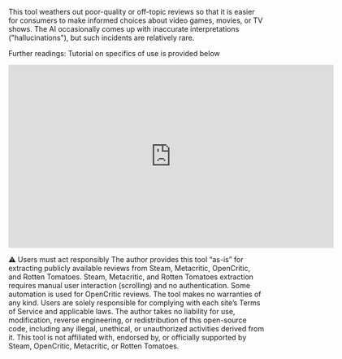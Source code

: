 This tool weathers out poor-quality or off-topic reviews so that it is easier for consumers to make informed choices about video games, movies, or TV shows. The AI occasionally comes up with inaccurate interpretations ("hallucinations"), but such incidents are relatively rare.

Further readings:
Tutorial on specifics of use is provided below

<iframe width="640" height="360"
  src="https://youtu.be/vtmQdvQqyOo"
  frameborder="0" allowfullscreen>
</iframe>



⚠️ Users must act responsibly
The author provides this tool “as-is” for extracting publicly available reviews from Steam, Metacritic, OpenCritic, and Rotten Tomatoes. Steam, Metacritic, and Rotten Tomatoes extraction requires manual user interaction (scrolling) and no authentication. Some automation is used for OpenCritic reviews. The tool makes no warranties of any kind. Users are solely responsible for complying with each site’s Terms of Service and applicable laws. The author takes no liability for use, modification, reverse engineering, or redistribution of this open-source code, including any illegal, unethical, or unauthorized activities derived from it. This tool is not affiliated with, endorsed by, or officially supported by Steam, OpenCritic, Metacritic, or Rotten Tomatoes.
